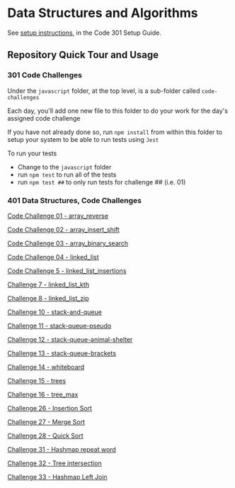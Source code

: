 # Data Structures and Algorithms

See [setup instructions](https://codefellows.github.io/setup-guide/code-301/3-code-challenges), in the Code 301 Setup Guide.

## Repository Quick Tour and Usage

### 301 Code Challenges

Under the `javascript` folder, at the top level, is a sub-folder called `code-challenges`

Each day, you'll add one new file to this folder to do your work for the day's assigned code challenge

If you have not already done so, run `npm install` from within this folder to setup your system to be able to run tests using `Jest`

To run your tests

- Change to the `javascript` folder
- run `npm test` to run all of the tests
- run `npm test ##` to only run tests for challenge ## (i.e. 01)

### 401 Data Structures, Code Challenges

[Code Challenge 01 - array_reverse](https://github.com/idcargill/data-structures-and-algorithms/tree/main/python/code_challenges/array_reverse)

[Code Challenge 02 - array_insert_shift](https://github.com/idcargill/data-structures-and-algorithms/tree/main/python/code_challenges/array_insert_shift)

[Code Challenge 03 - array_binary_search](https://github.com/idcargill/data-structures-and-algorithms/tree/main/python/code_challenges/array_binary_search)

[Code Challenge 04 - linked_list](https://github.com/idcargill/data-structures-and-algorithms/tree/main/python/code_challenges/linked_list)

[Code Challenge 5 - linked_list_insertions](https://github.com/idcargill/data-structures-and-algorithms/tree/main/python/code_challenges/linked_list_insertions)

[Challenge 7 - linked_list_kth](https://github.com/idcargill/data-structures-and-algorithms/tree/main/python/code_challenges/linked_list_kth)

[Challenge 8 - linked_list_zip](https://github.com/idcargill/data-structures-and-algorithms/tree/main/python/code_challenges/linked_list_zip)

[Challenge 10 - stack-and-queue](https://github.com/idcargill/data-structures-and-algorithms/tree/main/python/code_challenges/stack_and_queue)

[Challenge 11 - stack-queue-pseudo](https://github.com/idcargill/data-structures-and-algorithms/tree/main/python/code_challenges/stack_queue_pseudo)

[Challenge 12 - stack-queue-animal-shelter](https://github.com/idcargill/data-structures-and-algorithms/tree/main/python/code_challenges/stack_queue_animal_shelter)

[Challenge 13 - stack-queue-brackets](https://github.com/idcargill/data-structures-and-algorithms/tree/main/python/code_challenges/stack_queue_brackets)

[Challenge 14 - whiteboard](https://canvas.instructure.com/courses/3826570/assignments/26339196)

[Challenge 15 - trees](https://github.com/idcargill/data-structures-and-algorithms/tree/main/python/code_challenges/trees)

[Challenge 16 - tree_max](https://github.com/idcargill/data-structures-and-algorithms/tree/main/python/code_challenges/tree_max)

[Challenge 26 - Insertion Sort](https://github.com/idcargill/data-structures-and-algorithms/tree/main/python/Sorting/insertion_sort)

[Challenge 27 - Merge Sort](https://github.com/idcargill/data-structures-and-algorithms/tree/main/python/Sorting/merge_sort)

[Challenge 28 - Quick Sort](https://github.com/idcargill/data-structures-and-algorithms/tree/main/python/Sorting/quick_sort)

[Challenge 31 - Hashmap repeat word](https://github.com/idcargill/data-structures-and-algorithms/tree/main/python/code_challenges/hashmap_repeat)

[Challenge 32 - Tree intersection](https://github.com/idcargill/data-structures-and-algorithms/tree/main/python/code_challenges/tree_intersection)

[Challenge 33 - Hashmap Left Join](https://github.com/idcargill/data-structures-and-algorithms/tree/main/python/code_challenges/hashmap_left_join)